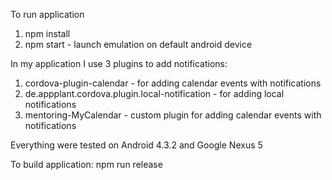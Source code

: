 To run application
1. npm install
2. npm start - launch emulation on default android device

In my application I use 3 plugins to add notifications:
1. cordova-plugin-calendar - for adding calendar events with notifications
2. de.appplant.cordova.plugin.local-notification  - for adding local notifications
3. mentoring-MyCalendar - custom plugin for adding calendar events with notifications

Everything were tested on Android 4.3.2 and Google Nexus 5

To build application:
npm run release